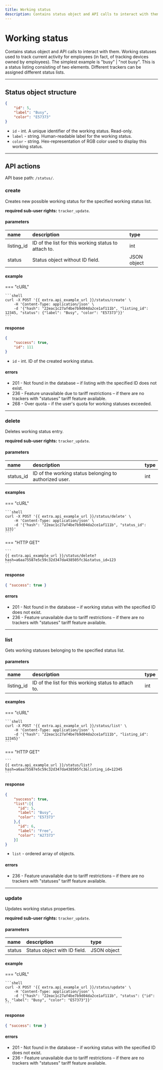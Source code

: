 ```yaml
---
title: Working status
description: Contains status object and API calls to interact with them.
---
```


# Working status

Contains status object and API calls to interact with them. Working statuses used to track current activity for employees (in 
fact, of tracking devices owned by employees). The simplest example is "busy" | "not busy". This is a status listing 
consisting of two elements. Different trackers can be assigned different status lists.

***

## Status object structure

```json
{
    "id": 5,
    "label": "Busy",
    "color": "E57373"
}
```

* `id` - int. A unique identifier of the working status. Read-only.
* `label` - string. Human-readable label for the working status.
* `color` - string. Hex-representation of RGB color used to display this working status.

***

## API actions

API base path: `/status/`.

### create

Creates new possible working status for the specified working status list.

**required sub-user rights:** `tracker_update`.

#### parameters

| name       | description                                          | type        |
|:-----------|:-----------------------------------------------------|:------------|
| listing_id | ID of the list for this working status to attach to. | int         |
| status     | Status object without ID field.                      | JSON object |

#### example

=== "cURL"

    ```shell
    curl -X POST '{{ extra.api_example_url }}/status/create' \
        -H 'Content-Type: application/json' \
        -d '{"hash": "22eac1c27af4be7b9d04da2ce1af111b", "listing_id": 12345, "status": {"label": "Busy", "color": "E57373"}}'
    ```

#### response

```json
{
    "success": true,
    "id": 111
}
```

* `id` - int. ID of the created working status.

#### errors

* 201 - Not found in the database – if listing with the specified ID does not exist.
* 236 - Feature unavailable due to tariff restrictions – if there are no trackers with "statuses" tariff feature 
available.
* 268 - Over quota – if the user's quota for working statuses exceeded.

***

### delete

Deletes working status entry.

**required sub-user rights:** `tracker_update`.

#### parameters

| name      | description                                            | type |
|:----------|:-------------------------------------------------------|:-----|
| status_id | ID of the working status belonging to authorized user. | int  |

#### examples

=== "cURL"

    ```shell
    curl -X POST '{{ extra.api_example_url }}/status/delete' \
        -H 'Content-Type: application/json' \
        -d '{"hash": "22eac1c27af4be7b9d04da2ce1af111b", "status_id": 123}'
    ```

=== "HTTP GET"

    ```
    {{ extra.api_example_url }}/status/delete?hash=a6aa75587e5c59c32d347da438505fc3&status_id=123
    ```

#### response

```json
{ "success": true }
```

#### errors

* 201 - Not found in the database – if working status with the specified ID does not exist.
* 236 - Feature unavailable due to tariff restrictions – if there are no trackers with "statuses" tariff feature 
available.

***

### list

Gets working statuses belonging to the specified status list.

#### parameters

| name       | description                                          | type |
|:-----------|:-----------------------------------------------------|:-----|
| listing_id | ID of the list for this working status to attach to. | int  |

#### examples

=== "cURL"

    ```shell
    curl -X POST '{{ extra.api_example_url }}/status/list' \
        -H 'Content-Type: application/json' \
        -d '{"hash": "22eac1c27af4be7b9d04da2ce1af111b", "listing_id": 12345}'
    ```

=== "HTTP GET"

    ```
    {{ extra.api_example_url }}/status/list?hash=a6aa75587e5c59c32d347da438505fc3&listing_id=12345
    ```

#### response

```json
{
    "success": true,
    "list":[{
      "id": 5,
      "label": "Busy",
      "color": "E57373"
    },{
      "id": 6,
      "label": "Free",
      "color": "A27373"
    }]
}
```

* `list` - ordered array of <status> objects.

#### errors

* 236 - Feature unavailable due to tariff restrictions – if there are no trackers with "statuses" tariff 
feature available.

***

### update

Updates working status properties.

**required sub-user rights:** `tracker_update`.

#### parameters

| name   | description                  | type        |
|:-------|:-----------------------------|:------------|
| status | Status object with ID field. | JSON object |

#### example

=== "cURL"

    ```shell
    curl -X POST '{{ extra.api_example_url }}/status/update' \
        -H 'Content-Type: application/json' \
        -d '{"hash": "22eac1c27af4be7b9d04da2ce1af111b", "status": {"id": 5, "label": "Busy", "color": "E57373"}}'
    ```

#### response

```json
{ "success": true }
```

#### errors

* 201 - Not found in the database – if working status with the specified ID does not exist.
* 236 - Feature unavailable due to tariff restrictions – if there are no trackers with "statuses" 
tariff feature available.
